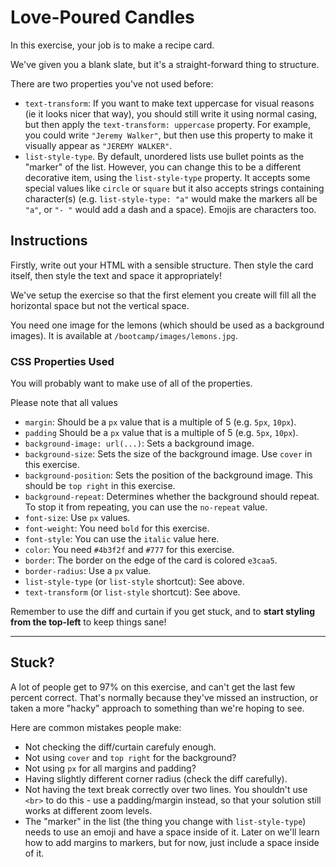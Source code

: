 # Love-Poured Candles

In this exercise, your job is to make a recipe card.

We've given you a blank slate, but it's a straight-forward thing to structure.

There are two properties you've not used before:

- `text-transform`: If you want to make text uppercase for visual reasons (ie it looks nicer that way), you should still write it using normal casing, but then apply the `text-transform: uppercase` property. For example, you could write `"Jeremy Walker"`, but then use this property to make it visually appear as `"JEREMY WALKER"`.
- `list-style-type`. By default, unordered lists use bullet points as the "marker" of the list. However, you can change this to be a different decorative item, using the `list-style-type` property. It accepts some special values like `circle` or `square` but it also accepts strings containing character(s) (e.g. `list-style-type: "a"` would make the markers all be `"a"`, or `"- "` would add a dash and a space). Emojis are characters too.

## Instructions

Firstly, write out your HTML with a sensible structure. Then style the card itself, then style the text and space it appropriately!

We've setup the exercise so that the first element you create will fill all the horizontal space but not the vertical space.

You need one image for the lemons (which should be used as a background images). It is available at `/bootcamp/images/lemons.jpg`.

### CSS Properties Used

You will probably want to make use of all of the properties.

Please note that all values

- `margin`: Should be a `px` value that is a multiple of 5 (e.g. `5px`, `10px`).
- `padding` Should be a `px` value that is a multiple of 5 (e.g. `5px`, `10px`).
- `background-image: url(...)`: Sets a background image.
- `background-size`: Sets the size of the background image. Use `cover` in this exercise.
- `background-position`: Sets the position of the background image. This should be `top right` in this exercise.
- `background-repeat`: Determines whether the background should repeat. To stop it from repeating, you can use the `no-repeat` value.
- `font-size`: Use `px` values.
- `font-weight`: You need `bold` for this exercise.
- `font-style`: You can use the `italic` value here.
- `color`: You need `#4b3f2f` and `#777` for this exercise.
- `border`: The border on the edge of the card is colored `e3caa5`.
- `border-radius`: Use a `px` value.
- `list-style-type` (or `list-style` shortcut): See above.
- `text-transform` (or `list-style` shortcut): See above.

Remember to use the diff and curtain if you get stuck, and to **start styling from the top-left** to keep things sane!

<hr class="mt-40 mb-32 border-borderColor5"/>

## Stuck?

A lot of people get to 97% on this exercise, and can't get the last few percent correct.
That's normally because they've missed an instruction, or taken a more "hacky" approach to something than we're hoping to see.

Here are common mistakes people make:

- Not checking the diff/curtain carefuly enough.
- Not using `cover` and `top right` for the background?
- Not using `px` for all margins and padding?
- Having slightly different corner radius (check the diff carefully).
- Not having the text break correctly over two lines. You shouldn't use `<br>` to do this - use a padding/margin instead, so that your solution still works at different zoom levels.
- The "marker" in the list (the thing you change with `list-style-type`) needs to use an emoji and have a space inside of it. Later on we'll learn how to add margins to markers, but for now, just include a space inside of it.
